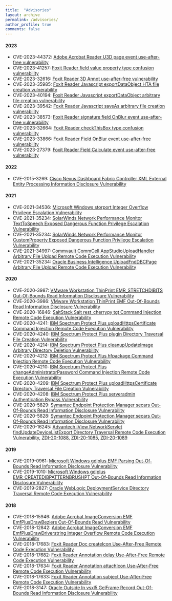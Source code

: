```yaml
---
title:  "Advisories"
layout: archive
permalink: /advisories/
author_profile: true
comments: false
---
```


#### 2023

* CVE-2023-44372: [Adobe Acrobat Reader U3D page event use-after-free vulnerability](https://www.talosintelligence.com/vulnerability_reports/TALOS-2023-1842)
* CVE-2023-41257: [Foxit Reader field value property type confusion vulnerability](https://www.talosintelligence.com/vulnerability_reports/TALOS-2023-1838)
* CVE-2023-32616: [Foxit Reader 3D Annot use-after-free vulnerability](https://www.talosintelligence.com/vulnerability_reports/TALOS-2023-1837)
* CVE-2023-35985: [Foxit Reader Javascript exportDataObject HTA file creation vulnerability](https://www.talosintelligence.com/vulnerability_reports/TALOS-2023-1834)
* CVE-2023-40194: [Foxit Reader Javascript exportDataObject arbitrary file creation vulnerability](https://www.talosintelligence.com/vulnerability_reports/TALOS-2023-1833)
* CVE-2023-39542: [Foxit Reader Javascript saveAs arbitrary file creation vulnerability](https://www.talosintelligence.com/vulnerability_reports/TALOS-2023-1832)
* CVE-2023-38573: [Foxit Reader signature field OnBlur event use-after-free vulnerability](https://www.talosintelligence.com/vulnerability_reports/TALOS-2023-1839)
* CVE-2023-32664: [Foxit Reader checkThisBox type confusion vulnerability](https://www.talosintelligence.com/vulnerability_reports/TALOS-2023-1795)
* CVE-2023-33866: [Foxit Reader Field OnBlur event use-after-free vulnerability](https://www.talosintelligence.com/vulnerability_reports/TALOS-2023-1757)
* CVE-2023-27379: [Foxit Reader Field Calculate event use-after-free vulnerability](https://www.talosintelligence.com/vulnerability_reports/TALOS-2023-1756)

#### 2022

* CVE-2015-3269: [Cisco Nexus Dashboard Fabric Controller XML External Entity Processing Information Disclosure Vulnerability](https://www.zerodayinitiative.com/advisories/ZDI-22-508/)

#### 2021

* CVE-2021-34536: [Microsoft Windows storport Integer Overflow Privilege Escalation Vulnerability](https://www.zerodayinitiative.com/advisories/ZDI-21-967/)
* CVE-2021-35234: [SolarWinds Network Performance Monitor TextToSpeech Exposed Dangerous Function Privilege Escalation Vulnerability](https://www.zerodayinitiative.com/advisories/ZDI-21-1596/)
* CVE-2021-35234: [SolarWinds Network Performance Monitor CustomProperty Exposed Dangerous Function Privilege Escalation Vulnerability](https://www.zerodayinitiative.com/advisories/ZDI-21-1599/)
* CVE-2021-34997: [Commvault CommCell AppStudioUploadHandler Arbitrary File Upload Remote Code Execution Vulnerability](https://www.zerodayinitiative.com/advisories/ZDI-21-1332/)
* CVE-2021-35234: [Oracle Business Intelligence UploadFndDBCPage Arbitrary File Upload Remote Code Execution Vulnerability](https://www.zerodayinitiative.com/advisories/ZDI-21-883/)

#### 2020

* CVE-2020-3987: [VMware Workstation ThinPrint EMR_STRETCHDIBITS Out-Of-Bounds Read Information Disclosure Vulnerability](https://www.zerodayinitiative.com/advisories/ZDI-20-1180/)
* CVE-2020-3986: [VMware Workstation ThinPrint EMF Out-Of-Bounds Read Information Disclosure Vulnerability](https://www.zerodayinitiative.com/advisories/ZDI-20-1179/)
* CVE-2020-16846: [SaltStack Salt rest_cherrypy tgt Command Injection Remote Code Execution Vulnerability](https://www.zerodayinitiative.com/advisories/ZDI-20-1380/)
* CVE-2020-4241: [IBM Spectrum Protect Plus uploadHttpsCertificate Command Injection Remote Code Execution Vulnerability](https://www.zerodayinitiative.com/advisories/ZDI-20-348/)
* CVE-2020-4240: [IBM Spectrum Protect Plus plugin Directory Traversal File Creation Vulnerability](https://www.zerodayinitiative.com/advisories/ZDI-20-349/)
* CVE-2020-4214: [IBM Spectrum Protect Plus cleanupUpdateImage Arbitrary Directory Deletion Vulnerability](https://www.zerodayinitiative.com/advisories/ZDI-20-343/)
* CVE-2020-4212: [IBM Spectrum Protect Plus hfpackage Command Injection Remote Code Execution Vulnerability](https://www.zerodayinitiative.com/advisories/ZDI-20-272/)
* CVE-2020-4210: [IBM Spectrum Protect Plus changeAdministratorPassword Command Injection Remote Code Execution Vulnerability](https://www.zerodayinitiative.com/advisories/ZDI-20-274/)
* CVE-2020-4209: [IBM Spectrum Protect Plus uploadHttpsCertificate Directory Traversal File Creation Vulnerability](https://www.zerodayinitiative.com/advisories/ZDI-20-345/)
* CVE-2020-4208: [IBM Spectrum Protect Plus serveradmin Authentication Bypass Vulnerability](https://www.zerodayinitiative.com/advisories/ZDI-20-346/)
* CVE-2020-5829: [Symantec Endpoint Protection Manager secars Out-Of-Bounds Read Information Disclosure Vulnerability](https://www.zerodayinitiative.com/advisories/ZDI-20-223/)
* CVE-2020-5828: [Symantec Endpoint Protection Manager secars Out-Of-Bounds Read Information Disclosure Vulnerability](https://www.zerodayinitiative.com/advisories/ZDI-20-222/)
* CVE-2020-16245: [Advantech iView NetworkServlet findUpdateDeviceListExport Directory Traversal Remote Code Execution Vulnerability](https://www.zerodayinitiative.com/advisories/ZDI-20-1091/), [ZDI-20-1088](https://www.zerodayinitiative.com/advisories/ZDI-20-1088/), [ZDI-20-1085](https://www.zerodayinitiative.com/advisories/ZDI-20-1085/), [ZDI-20-1089](https://www.zerodayinitiative.com/advisories/ZDI-20-1089/)

#### 2019
* CVE-2019-0961: [Microsoft Windows gdiplus EMF Parsing Out-Of-Bounds Read Information Disclosure Vulnerability](https://www.zerodayinitiative.com/advisories/ZDI-19-472/)
* CVE-2019-1010: [Microsoft Windows gdiplus EMR_CREATEDIBPATTERNBRUSHPT Out-Of-Bounds Read Information Disclosure Vulnerability](https://www.zerodayinitiative.com/advisories/ZDI-19-555/)
* CVE-2019-2827: [Oracle WebLogic DeploymentService Directory Traversal Remote Code Execution Vulnerability](https://www.zerodayinitiative.com/advisories/ZDI-19-663/)


#### 2018
* CVE-2018-15946: [Adobe Acrobat ImageConversion EMF EmfPlusDrawBeziers Out-Of-Bounds Read Vulnerability](https://www.zerodayinitiative.com/advisories/ZDI-18-1227/)
* CVE-2018-12842: [Adobe Acrobat ImageConversion EMF EmfPlusDrawDriverstring Integer Overflow Remote Code Execution Vulnerability](https://www.zerodayinitiative.com/advisories/ZDI-18-1110/)
* CVE-2018-17683: [Foxit Reader Doc createIcon Use-After-Free Remote Code Execution Vulnerability](https://www.zerodayinitiative.com/advisories/ZDI-18-1157/)
* CVE-2018-17682: [Foxit Reader Annotation delay Use-After-Free Remote Code Execution Vulnerability](https://www.zerodayinitiative.com/advisories/ZDI-18-1151/)
* CVE-2018-17634: [Foxit Reader Annotation attachIcon Use-After-Free Remote Code Execution Vulnerability](https://www.zerodayinitiative.com/advisories/ZDI-18-1200/)
* CVE-2018-17633: [Foxit Reader Annotation subject Use-After-Free Remote Code Execution Vulnerability](https://www.zerodayinitiative.com/advisories/ZDI-18-1202/)
* CVE-2018-3147: [Oracle Outside In vsxl5 GelFrame Record Out-Of-Bounds Read Information Disclosure Vulnerability](https://www.zerodayinitiative.com/advisories/ZDI-18-1273/)









